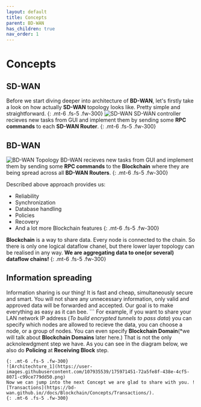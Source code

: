 ```yaml
---
layout: default
title: Concepts
parent: BD-WAN
has_children: true
nav_order: 1
---
```

# Concepts

## SD-WAN
Before we start diving deeper into architecture of **BD-WAN**, let's firstly take a look on how actually **SD-WAN** topology looks like. Pretty simple and straightforward.
{: .mt-6 .fs-5 .fw-300}
![SD-WAN](https://user-images.githubusercontent.com/107935539/176615210-39840ed5-83db-4839-92f2-5231a69ae1dd.png)
SD-WAN controller recieves new tasks from GUI and implement them by sending some **RPC commands** to each **SD-WAN Router**.
{: .mt-6 .fs-5 .fw-300}
## BD-WAN
![BD-WAN Topology](https://user-images.githubusercontent.com/107935539/175981387-8c1acce2-c17c-436c-b83e-d53d0a4251f0.png)
BD-WAN recieves new tasks from GUI and implement them by sending some **RPC commands** to the **Blockchain** where they are being spread across all **BD-WAN Routers**.
{: .mt-6 .fs-5 .fw-300}

Described above approach provides us:
- Reliability
- Synchronization
- Database handling
- Policies
- Recovery
- And a lot more Blockchain features
{: .mt-6 .fs-5 .fw-300} 


**Blockchain** is a way to share data. Every node is connected to the chain. So there is only one logical dataflow chanel, but there lower layer topology can be realised in any way. **We are aggregating data to one(or several) dataflow chains!**
{: .mt-6 .fs-5 .fw-300}

## Information spreading
Information sharing is our thing! It is fast and cheap, simultaneously secure and smart. You will not share any unnecessary information, only valid and approved data will be forwarded and accepted. Our goal is to make everything as easy as it can bee. ```
For example, if you want to share your LAN network IP address (*To build encrypted tunnels to pass data*) you can specify which nodes are allowed to recieve the data, you can choose a node, or a group of nodes. You can even specify **Blockchain Domain**(*we will talk about **Blockchain Domains** later here.) That is not the only acknolewdgment step we have. As you can see in the diagram below, we also do **Policing** at **Receiving Block** step. 
```
{: .mt-6 .fs-5 .fw-300}
![Architechture_1](https://user-images.githubusercontent.com/107935539/175971451-72a5fe8f-438e-4cf5-8071-c99ce779dd50.png)
Now we can jump into the next Concept we are glad to share with you. ![Transactions](https://bd-wan.github.io//docs/Blockchain/Concepts/Transactions/).
{: .mt-6 .fs-5 .fw-300}